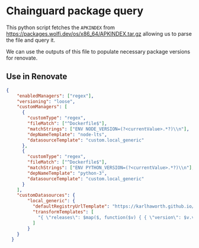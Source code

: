 # Chainguard package query

This python script fetches the `APKINDEX` from https://packages.wolfi.dev/os/x86_64/APKINDEX.tar.gz allowing us to parse the file and query it.

We can use the outputs of this file to populate necessary package versions for renovate.

## Use in Renovate

```json
{
    "enabledManagers": ["regex"],
    "versioning": "loose",
    "customManagers": [
      {
        "customType": "regex",
        "fileMatch": ["^Dockerfile$"],
        "matchStrings": ["ENV NODE_VERSION=(?<currentValue>.*?)\\n"],
        "depNameTemplate": "node-lts",
        "datasourceTemplate": "custom.local_generic"
      },
      {
        "customType": "regex",
        "fileMatch": ["^Dockerfile$"],
        "matchStrings": ["ENV PYTHON_VERSION=(?<currentValue>.*?)\\n"],
        "depNameTemplate": "python-3",
        "datasourceTemplate": "custom.local_generic"
      }
    ],
    "customDatasources": {
        "local_generic": {
          "defaultRegistryUrlTemplate": "https://karlhaworth.github.io/renovate-wolfi-package-versions/packages/{{packageName}}/versions.json",
          "transformTemplates": [
            "{ \"releases\": $map($, function($v) { { \"version\": $v.version } }) }"
          ]
        }
    }
  }
```